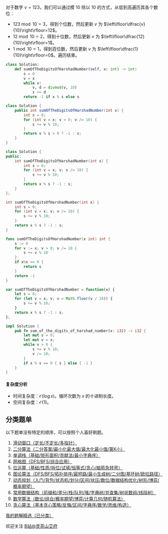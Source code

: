 对于数字 $v=123$，我们可以通过模 $10$ 除以 $10$ 的方式，从低到高遍历其各个数位：

- $123\bmod10 =3$，得到个位数，然后更新 $v$ 为 $\left\lfloor\dfrac{v}{10}\right\rfloor=12$。
- $12\bmod10 =2$，得到十位数，然后更新 $v$ 为 $\left\lfloor\dfrac{12}{10}\right\rfloor=1$。
- $1\bmod10 =1$，得到百位数，然后更新 $v$ 为 $\left\lfloor\dfrac{1}{10}\right\rfloor=0$。遍历结束。

```py [sol-Python3]
class Solution:
    def sumOfTheDigitsOfHarshadNumber(self, x: int) -> int:
        s = 0
        v = x
        while v:
            v, d = divmod(v, 10)
            s += d
        return -1 if x % s else s
```

```java [sol-Java]
class Solution {
    public int sumOfTheDigitsOfHarshadNumber(int x) {
        int s = 0;
        for (int v = x; v > 0; v /= 10) {
            s += v % 10;
        }
        return x % s > 0 ? -1 : s;
    }
}
```

```cpp [sol-C++]
class Solution {
public:
    int sumOfTheDigitsOfHarshadNumber(int x) {
        int s = 0;
        for (int v = x; v; v /= 10) {
            s += v % 10;
        }
        return x % s ? -1 : s;
    }
};
```

```c [sol-C]
int sumOfTheDigitsOfHarshadNumber(int x) {
    int s = 0;
    for (int v = x; v; v /= 10) {
        s += v % 10;
    }
    return x % s ? -1 : s;
}
```

```go [sol-Go]
func sumOfTheDigitsOfHarshadNumber(x int) int {
	s := 0
	for v := x; v > 0; v /= 10 {
		s += v % 10
	}
	if x%s == 0 {
		return s
	}
	return -1
}
```

```js [sol-JavaScript]
var sumOfTheDigitsOfHarshadNumber = function(x) {
    let s = 0;
    for (let v = x; v; v = Math.floor(v / 10)) {
        s += v % 10;
    }
    return x % s ? -1 : s;
};
```

```rust [sol-Rust]
impl Solution {
    pub fn sum_of_the_digits_of_harshad_number(x: i32) -> i32 {
        let mut s = 0;
        let mut v = x;
        while v > 0 {
            s += v % 10;
            v /= 10;
        }
        if x % s == 0 { s } else { -1 }
    }
}
```

#### 复杂度分析

- 时间复杂度：$\mathcal{O}(\log x)$。循环次数为 $x$ 的十进制长度。
- 空间复杂度：$\mathcal{O}(1)$。

## 分类题单

以下题单没有特定的顺序，可以按照个人喜好刷题。

1. [滑动窗口（定长/不定长/多指针）](https://leetcode.cn/circle/discuss/0viNMK/)
2. [二分算法（二分答案/最小化最大值/最大化最小值/第K小）](https://leetcode.cn/circle/discuss/SqopEo/)
3. [单调栈（基础/矩形面积/贡献法/最小字典序）](https://leetcode.cn/circle/discuss/9oZFK9/)
4. [网格图（DFS/BFS/综合应用）](https://leetcode.cn/circle/discuss/YiXPXW/)
5. [位运算（基础/性质/拆位/试填/恒等式/贪心/脑筋急转弯）](https://leetcode.cn/circle/discuss/dHn9Vk/)
6. [图论算法（DFS/BFS/拓扑排序/最短路/最小生成树/二分图/基环树/欧拉路径）](https://leetcode.cn/circle/discuss/01LUak/)
7. [动态规划（入门/背包/状态机/划分/区间/状压/数位/数据结构优化/树形/博弈/概率期望）](https://leetcode.cn/circle/discuss/tXLS3i/)
8. [常用数据结构（前缀和/差分/栈/队列/堆/字典树/并查集/树状数组/线段树）](https://leetcode.cn/circle/discuss/mOr1u6/)
9. [数学算法（数论/组合/概率期望/博弈/计算几何/随机算法）](https://leetcode.cn/circle/discuss/IYT3ss/)
10. [贪心算法（基本贪心策略/反悔/区间/字典序/数学/思维/构造）](https://leetcode.cn/circle/discuss/g6KTKL/)

[我的题解精选（已分类）](https://github.com/EndlessCheng/codeforces-go/blob/master/leetcode/SOLUTIONS.md)

欢迎关注 [B站@灵茶山艾府](https://space.bilibili.com/206214)
